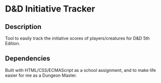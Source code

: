# D&D Initiative Tracker

## Description
Tool to easily track the initiative scores of players/creatures for D&amp;D 5th Edition.

## Dependencies
Built with HTML/CSS/ECMAScript as a school assignment, and to make life easier for me as a Dungeon Master.
